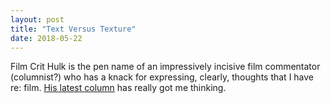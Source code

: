 ```yaml
---
layout: post
title: "Text Versus Texture"
date: 2018-05-22
---
```


Film Crit Hulk is the pen name of an impressively incisive film commentator (columnist?) who has a knack for expressing, clearly, thoughts that I have re: film.
[His latest column](http://observer.com/2018/05/the-two-crucial-filmmaking-elements-causing-all-your-movie-feuds/) has really got me thinking.
